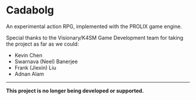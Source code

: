 Cadabolg
========

An experimental action RPG, implemented with the PROLIX game engine.

Special thanks to the Visionary/K4SM Game Development team for taking the project as far as we could:
+ Kevin Chen
+ Swarnava (Neel) Banerjee
+ Frank (Jiexin) Liu
+ Adnan Alam

_______________
**This project is no longer being developed or supported.**
